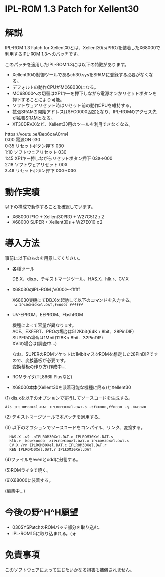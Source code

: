 # IPL-ROM 1.3 Patch for Xellent30

# 解説
IPL-ROM 1.3 Patch for Xellent30とは、Xellent30(s/PRO)を装着したX68000で利用するIPL-ROM 1.3へのパッチです。

このパッチを適用したIPL-ROM 1.3には以下の特徴があります。
* Xellent30の制御ツールであるch30.sysをSRAMに登録する必要がなくなる。
* デフォルトの動作CPUがMC68030になる。
* MC68000への切替はXF1キーを押下しながら電源オンかリセットボタンを押下することにより可能。
* ソフトウェアリセット時はリセット前の動作CPUを維持する。
* 拡張SRAMの開始アドレスは$FC0000固定となり、IPL-ROMのアクセス先が拡張SRAMとなる。
* XT30DRV.Xなど、Xellent30用のツールを利用できなくなる。

https://youtu.be/Bep6caA0rm4  
0:00 電源ON 030  
0:35 リセットボタン押下 030  
1:10 ソフトウェアリセット 030  
1:45 XF1キー押しながらリセットボタン押下 030→000  
2:18 ソフトウェアリセット 000  
2:48 リセットボタン押下 000→030  

# 動作実績
以下の構成で動作することを確認しています。
* X68000 PRO + Xellent30PRO + W27C512 x 2
* X68000 SUPER + Xellent30s + W27E010 x 2

# 導入方法
事前に以下のものを用意してください。
* 各種ツール

  DB.X、dis.x、テキストマージツール、HAS.X、hlk.r、CV.X

* X68030のIPL-ROM $fe0000～$ffffff

  X68030実機にてDB.Xを起動して以下のコマンドを入力する。  
  ```-w IPLROM30Xel.DAT,fe0000 ffffff```

* UV-EPROM、EEPROM、FlashROM

  機種によって容量が異なります。  
  ACE、EXPERT、PROの場合は512Kbit(64K x 8bit、28PinDIP)  
  SUPERの場合は1Mbit(128K x 8bit、32PinDIP)  
  XVIの場合は(調査中...)  

  なお、SUPERのROMソケットは1MbitマスクROMを想定した28PinDIPですので、変換基板が必要です。  
  変換基板の作り方(作成中...)

* ROMライタ(TL866II Plusなど)
* X68000本体(Xellent30を装着可能な機種に限る)とXellent30

(1) dis.xを以下のオプションで実行してソースコードを生成する。

```
dis IPLROM30Xel.DAT IPLROM30Xel.DAT.s -zfe0000,ff0038 -q -m680x0
```

(2) テキストマージツールで本パッチを適用する。

(3) 以下のオプションでソースコードをコンパイル、リンク、変換する。  
```
  HAS.X -w2 -oIPLROM30Xel.DAT.o IPLROM30Xel.DAT.s  
  hlk.r -b0xfe0000 -oIPLROM30Xel.DAT.x IPLROM30Xel.DAT.o  
  CV.X /rn IPLROM30Xel.DAT.x IPLROM30Xel.DAT.r  
  REN IPLROM30Xel.DAT.r IPLROM30Xel.DAT
```  

(4)ファイルをevenとoddに分割する。

(5)ROMライタで焼く。

(6)X68000に装着する。

(編集中...)

# 今後の野^H^H願望
* 030SYSPatchのROMパッチ部分を取り込む。
* IPL-ROM1.5に取り込まれる。(ォ

# 免責事項
このソフトウェアによって生じたいかなる損害も補償されません。
